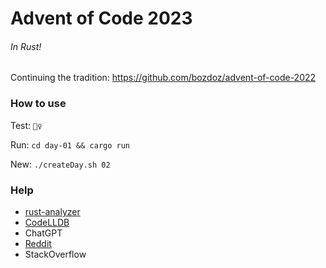 # Advent of Code 2023

###### In Rust!

Continuing the tradition: https://github.com/bozdoz/advent-of-code-2022

### How to use

Test: `🤷‍♀️`

Run: `cd day-01 && cargo run`

New: `./createDay.sh 02`

### Help

- [rust-analyzer](https://marketplace.visualstudio.com/items?itemName=rust-lang.rust-analyzer)
- [CodeLLDB](https://marketplace.visualstudio.com/items?itemName=vadimcn.vscode-lldb)
- ChatGPT
- [Reddit](https://reddit.com/r/adventofcode)
- StackOverflow
